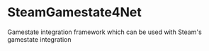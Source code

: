# SteamGamestate4Net
Gamestate integration framework which can be used with Steam's gamestate integration
